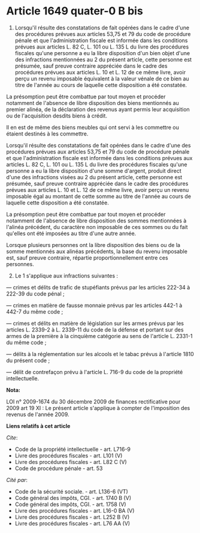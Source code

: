 # Article 1649 quater-0 B bis

1. Lorsqu'il résulte des constatations de fait opérées dans le cadre d'une des procédures prévues aux articles 53,75 et 79 du
code de procédure pénale et que l'administration fiscale est informée dans les conditions prévues aux articles L. 82 C, 
L. 101 ou L. 135 L du livre des procédures fiscales qu'une personne a eu la libre disposition d'un bien objet d'une des
infractions mentionnées au 2 du présent article, cette personne est présumée, sauf preuve contraire appréciée dans le cadre
des procédures prévues aux articles L. 10 et L. 12 de ce même livre, avoir perçu un revenu imposable équivalent à la valeur
vénale de ce bien au titre de l'année au cours de laquelle cette disposition a été constatée. 

La présomption peut être combattue par tout moyen et procéder notamment de l'absence de libre disposition des biens
mentionnés au premier alinéa, de la déclaration des revenus ayant permis leur acquisition ou de l'acquisition desdits biens à
crédit. 

Il en est de même des biens meubles qui ont servi à les commettre ou étaient destinés à les commettre. 

Lorsqu'il résulte des constatations de fait opérées dans le cadre d'une des procédures prévues aux articles 53,75 et 79 du
code de procédure pénale et que l'administration fiscale est informée dans les conditions prévues aux articles L. 82 C, L.
101 ou L. 135 L du livre des procédures fiscales qu'une personne a eu la libre disposition d'une somme d'argent, produit
direct d'une des infractions visées au 2 du présent article, cette personne est présumée, sauf preuve contraire appréciée
dans le cadre des procédures prévues aux articles L. 10 et L. 12 de ce même livre, avoir perçu un revenu imposable égal au
montant de cette somme au titre de l'année au cours de laquelle cette disposition a été constatée. 

La présomption peut être combattue par tout moyen et procéder notamment de l'absence de libre disposition des sommes
mentionnées à l'alinéa précédent, du caractère non imposable de ces sommes ou du fait qu'elles ont été imposées au titre
d'une autre année. 

Lorsque plusieurs personnes ont la libre disposition des biens ou de la somme mentionnés aux alinéas précédents, la base du
revenu imposable est, sauf preuve contraire, répartie proportionnellement entre ces personnes. 

2. Le 1 s'applique aux infractions suivantes : 

― crimes et délits de trafic de stupéfiants prévus par les articles 222-34 à 222-39 du code pénal ; 

― crimes en matière de fausse monnaie prévus par les articles 442-1 à 442-7 du même code ; 

― crimes et délits en matière de législation sur les armes prévus par les articles L. 2339-2 à L. 2339-11 du code de la
défense et portant sur des armes de la première à la cinquième catégorie au sens de l'article L. 2331-1 du même code ; 

― délits à la réglementation sur les alcools et le tabac prévus à l'article 1810 du présent code ; 

― délit de contrefaçon prévu à l'article L. 716-9 du code de la propriété intellectuelle.

**Nota:**

LOI n° 2009-1674 du 30 décembre 2009 de finances rectificative pour 2009  art 19 XI : Le présent article s'applique à compter
de l'imposition des revenus de l'année 2009.

**Liens relatifs à cet article**

_Cite_:

  - Code de la propriété intellectuelle - art. L716-9
  - Livre des procédures fiscales - art. L101 (V)
  - Livre des procédures fiscales - art. L82 C (V)
  - Code de procédure pénale - art. 53

_Cité par_:

  - Code de la sécurité sociale. - art. L136-6 (VT)
  - Code général des impôts, CGI. - art. 1740 B (V)
  - Code général des impôts, CGI. - art. 1758 (V)
  - Livre des procédures fiscales - art. L16-0 BA (V)
  - Livre des procédures fiscales - art. L252 B (V)
  - Livre des procédures fiscales - art. L76 AA (V)
